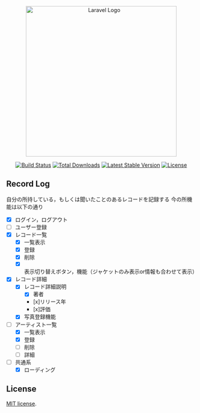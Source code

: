 <p align="center"><a href="https://laravel.com" target="_blank"><img src="https://raw.githubusercontent.com/laravel/art/master/logo-lockup/5%20SVG/2%20CMYK/1%20Full%20Color/laravel-logolockup-cmyk-red.svg" width="400" alt="Laravel Logo"></a></p>

<p align="center">
<a href="https://github.com/laravel/framework/actions"><img src="https://github.com/laravel/framework/workflows/tests/badge.svg" alt="Build Status"></a>
<a href="https://packagist.org/packages/laravel/framework"><img src="https://img.shields.io/packagist/dt/laravel/framework" alt="Total Downloads"></a>
<a href="https://packagist.org/packages/laravel/framework"><img src="https://img.shields.io/packagist/v/laravel/framework" alt="Latest Stable Version"></a>
<a href="https://packagist.org/packages/laravel/framework"><img src="https://img.shields.io/packagist/l/laravel/framework" alt="License"></a>
</p>

## Record Log

自分の所持している，もしくは聞いたことのあるレコードを記録する
今の所機能は以下の通り
- [x] ログイン，ログアウト
- [ ] ユーザー登録
- [x] レコード一覧
    - [x] 一覧表示
    - [x] 登録
    - [x] 削除
    - [x] 表示切り替えボタン，機能（ジャケットのみ表示or情報も合わせて表示）
- [x] レコード詳細
    - [x] レコード詳細説明
        - [x] 著者
        - [x]リリース年
        - [x]評価
    - [x] 写真登録機能
- [ ] アーティスト一覧
    - [x] 一覧表示
    - [x] 登録
    - [ ] 削除
    - [ ] 詳細
- [ ] 共通系
    - [x] ローディング

## License

 [MIT license](https://opensource.org/licenses/MIT).
